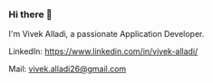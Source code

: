 ### Hi there 👋

I'm Vivek Alladi, a passionate Application Developer.

LinkedIn: https://www.linkedin.com/in/vivek-alladi/

Mail: vivek.alladi26@gmail.com


<!--
**vivek-alladi/vivek-alladi** is a ✨ _special_ ✨ repository because its `README.md` (this file) appears on your GitHub profile.

Here are some ideas to get you started:

- 🔭 I’m currently working on ...
- 🌱 I’m currently learning ...
- 👯 I’m looking to collaborate on ...
- 🤔 I’m looking for help with ...
- 💬 Ask me about ...
- 📫 How to reach me: ...
- 😄 Pronouns: ...
- ⚡ Fun fact: ...
-->

